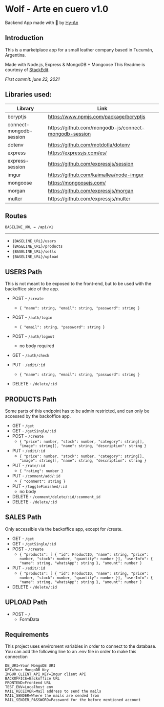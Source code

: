 # Wolf - Arte en cuero v1.0
Backend App made with 💖 by [Hy-An](https://github.com/nathan-hyan)

## Introduction

This is a marketplace app for a small leather company based in Tucumán, Argentina.

Made with Node.js, Express & MongoDB + Mongoose
This Readme is courtesy of [StackEdit](https://stackedit.io/).

*First commit: june 22, 2021*

## Libraries used:

|Library|Link|
|--|--|
|bcryptjs|https://www.npmjs.com/package/bcryptjs|
|connect-mongodb-session|https://github.com/mongodb-js/connect-mongodb-session|
|dotenv|https://github.com/motdotla/dotenv|
|express|https://expressjs.com/es/|
|express-session|https://github.com/expressjs/session|
|imgur|https://github.com/kaimallea/node-imgur|
|mongoose|https://mongoosejs.com/|
|morgan|https://github.com/expressjs/morgan|
|multer|https://github.com/expressjs/multer|

## Routes

    BASELINE_URL = /api/v1
---

 - `{BASELINE_URL}/users`
 - `{BASELINE_URL}/products`
 - `{BASELINE_URL}/sells`
 - `{BASELINE_URL}/upload`

USERS Path
---
This is not meant to be exposed to the front-end, but to be used with the backoffice side of the app. 

 - POST - `/create` 
	 - `{
	"name": string,
	"email": string,
	"password": string
}`
 - POST - `/auth/login` 
	 - `{
	"email": string,
	"password": string
}`
 - POST - `/auth/logout`
	 - no body required

-	GET - `/auth/check`
-	PUT - `/edit/:id`
	-	`{
	"name": string,
	"email": string,
	"password": string
}`
- DELETE - `/delete/:id`

PRODUCTS Path
---
Some parts of this endpoint has to be admin restricted, and can only be accessed by the backoffice app.

-	GET - `/get`
-	GET - `/getSingle/:id`
-	POST - `/create`
	-	`{
	"price": number,
	"stock": number,
	"category": string[],
	"image": string[],
	"name": string,
	"description": string
}`
-	PUT - `/edit/:id`
	-	`{
	"price": number,
	"stock": number,
	"category": string[],
	"image": string[],
	"name": string,
	"description": string
}`
-	PUT - `/rate/:id`
	-	`{ "rating": number }`
-	PUT - `/comment/add/:id`
	-	`{ "comment": string }`
-	PUT - `/toggleFinished/:id`
	-	no body
- DELETE - `/comment/delete/:id/:comment_id`
-	DELETE - `/delete/:id`
	
SALES Path
---
Only accessible via the backoffice app, except for /create.

-	GET - `/get`
-	GET - `/getSingle/:id`
-	POST - `/create`
	-	`{
	"products": [
		{
			"id": ProductID,
			"name": string,
			"price": number,
			"stock": number,
			"quantity": number
		}],
	"userInfo": {
		"name": string,
		"whatsApp": string
	},
	"amount": number
}`
-	PUT - `/edit/:id`
	-	`{
	"products": [
		{
			"id": ProductID,
			"name": string,
			"price": number,
			"stock": number,
			"quantity": number
		}],
	"userInfo": {
		"name": string,
		"whatsApp": string
	},
	"amount": number
}`
-	DELETE - `/delete/:id`

UPLOAD Path
---

- POST - `/`
	- FormData

## Requirements
This project uses enviroment variables in order to connect to the database. You can add the following line to an .env file in order to make this connection

    DB_URI=Your MongoDB URI
    KEY=Your MongoDB Key
    IMGUR_CLIENT_API_KEY=Imgur client API
    BACKOFFICE=Backoffice URL
    FRONTEND=Frontend URL
    TEST_ENV=Localhost env
    MAIL_RECEIVER=Mail address to send the mails
    MAIL_SENDER=Where the mails are sended from
    MAIL_SENDER_PASSWORD=Password for the before mentioned account
